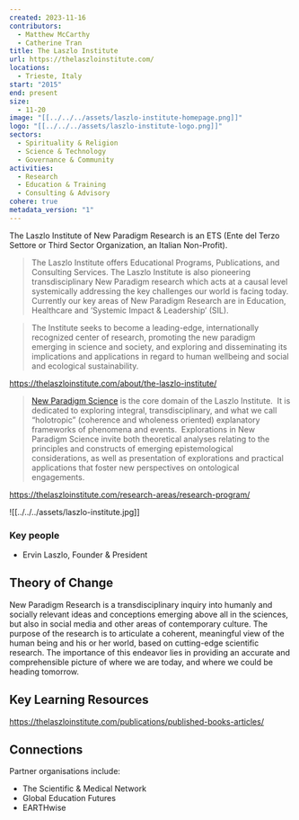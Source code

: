 ```yaml
---
created: 2023-11-16
contributors:
  - Matthew McCarthy
  - Catherine Tran
title: The Laszlo Institute
url: https://thelaszloinstitute.com/
locations:
  - Trieste, Italy
start: "2015"
end: present
size:
  - 11-20
image: "[[../../../assets/laszlo-institute-homepage.png]]"
logo: "[[../../../assets/laszlo-institute-logo.png]]"
sectors:
  - Spirituality & Religion
  - Science & Technology
  - Governance & Community
activities:
  - Research
  - Education & Training
  - Consulting & Advisory
cohere: true
metadata_version: "1"
---
```

The Laszlo Institute of New Paradigm Research is an ETS (Ente del Terzo Settore or Third Sector Organization, an Italian Non-Profit).

>The Laszlo Institute offers Educational Programs, Publications, and Consulting Services. The Laszlo Institute is also pioneering transdisciplinary New Paradigm research which acts at a causal level systemically addressing the key challenges our world is facing today. Currently our key areas of New Paradigm Research are in Education, Healthcare and ‘Systemic Impact & Leadership’ (SIL).

>The Institute seeks to become a leading-edge, internationally recognized center of research, promoting the new paradigm emerging in science and society, and exploring and disseminating its implications and applications in regard to human wellbeing and social and ecological sustainability.

https://thelaszloinstitute.com/about/the-laszlo-institute/

>[New Paradigm Science](https://thelaszloinstitute.com/research-areas/research-program/new-paradigm-science/) is the core domain of the Laszlo Institute.  It is dedicated to exploring integral, transdisciplinary, and what we call “holotropic” (coherence and wholeness oriented) explanatory frameworks of phenomena and events.  Explorations in New Paradigm Science invite both theoretical analyses relating to the principles and constructs of emerging epistemological considerations, as well as presentation of explorations and practical applications that foster new perspectives on ontological engagements.

https://thelaszloinstitute.com/research-areas/research-program/

![[../../../assets/laszlo-institute.jpg]]
### Key people 

- Ervin Laszlo, Founder & President

## Theory of Change 

New Paradigm Research is a transdisciplinary inquiry into humanly and socially relevant ideas and conceptions emerging above all in the sciences, but also in social media and other areas of contemporary culture. The purpose of the research is to articulate a coherent, meaningful view of the human being and his or her world, based on cutting-edge scientific research. The importance of this endeavor lies in providing an accurate and comprehensible picture of where we are today, and where we could be heading tomorrow.

## Key Learning Resources 

https://thelaszloinstitute.com/publications/published-books-articles/

## Connections 

Partner organisations include:
- The Scientific & Medical Network
- Global Education Futures
- EARTHwise